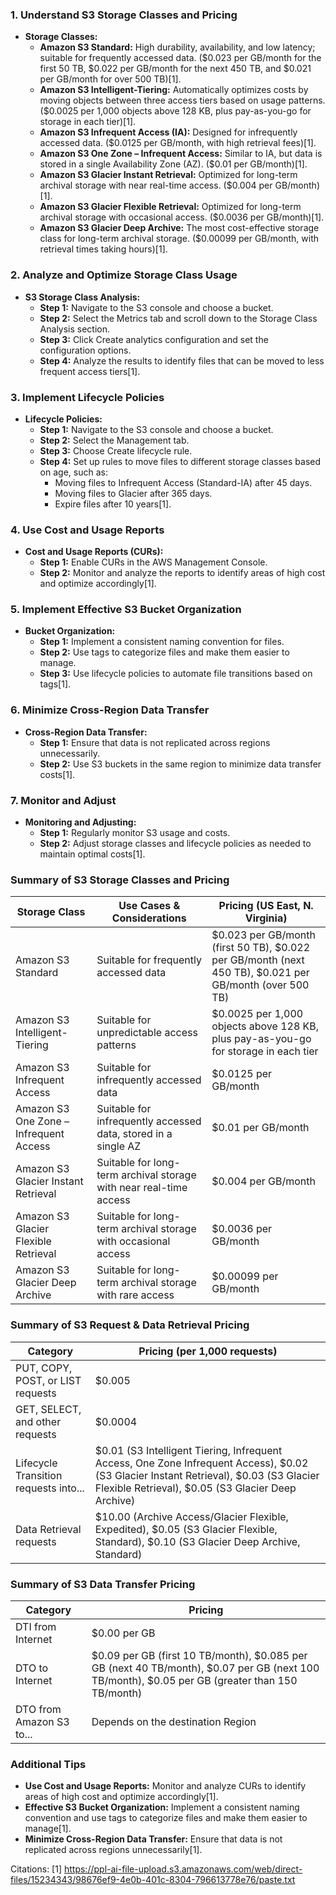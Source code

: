 ### 1. Understand S3 Storage Classes and Pricing

- **Storage Classes:**
  - **Amazon S3 Standard:** High durability, availability, and low latency; suitable for frequently accessed data. ($0.023 per GB/month for the first 50 TB, $0.022 per GB/month for the next 450 TB, and $0.021 per GB/month for over 500 TB)[1].
  - **Amazon S3 Intelligent-Tiering:** Automatically optimizes costs by moving objects between three access tiers based on usage patterns. ($0.0025 per 1,000 objects above 128 KB, plus pay-as-you-go for storage in each tier)[1].
  - **Amazon S3 Infrequent Access (IA):** Designed for infrequently accessed data. ($0.0125 per GB/month, with high retrieval fees)[1].
  - **Amazon S3 One Zone – Infrequent Access:** Similar to IA, but data is stored in a single Availability Zone (AZ). ($0.01 per GB/month)[1].
  - **Amazon S3 Glacier Instant Retrieval:** Optimized for long-term archival storage with near real-time access. ($0.004 per GB/month)[1].
  - **Amazon S3 Glacier Flexible Retrieval:** Optimized for long-term archival storage with occasional access. ($0.0036 per GB/month)[1].
  - **Amazon S3 Glacier Deep Archive:** The most cost-effective storage class for long-term archival storage. ($0.00099 per GB/month, with retrieval times taking hours)[1].

### 2. Analyze and Optimize Storage Class Usage

- **S3 Storage Class Analysis:**
  - **Step 1:** Navigate to the S3 console and choose a bucket.
  - **Step 2:** Select the Metrics tab and scroll down to the Storage Class Analysis section.
  - **Step 3:** Click Create analytics configuration and set the configuration options.
  - **Step 4:** Analyze the results to identify files that can be moved to less frequent access tiers[1].

### 3. Implement Lifecycle Policies

- **Lifecycle Policies:**
  - **Step 1:** Navigate to the S3 console and choose a bucket.
  - **Step 2:** Select the Management tab.
  - **Step 3:** Choose Create lifecycle rule.
  - **Step 4:** Set up rules to move files to different storage classes based on age, such as:
    - Moving files to Infrequent Access (Standard-IA) after 45 days.
    - Moving files to Glacier after 365 days.
    - Expire files after 10 years[1].

### 4. Use Cost and Usage Reports

- **Cost and Usage Reports (CURs):**
  - **Step 1:** Enable CURs in the AWS Management Console.
  - **Step 2:** Monitor and analyze the reports to identify areas of high cost and optimize accordingly[1].

### 5. Implement Effective S3 Bucket Organization

- **Bucket Organization:**
  - **Step 1:** Implement a consistent naming convention for files.
  - **Step 2:** Use tags to categorize files and make them easier to manage.
  - **Step 3:** Use lifecycle policies to automate file transitions based on tags[1].

### 6. Minimize Cross-Region Data Transfer

- **Cross-Region Data Transfer:**
  - **Step 1:** Ensure that data is not replicated across regions unnecessarily.
  - **Step 2:** Use S3 buckets in the same region to minimize data transfer costs[1].

### 7. Monitor and Adjust

- **Monitoring and Adjusting:**
  - **Step 1:** Regularly monitor S3 usage and costs.
  - **Step 2:** Adjust storage classes and lifecycle policies as needed to maintain optimal costs[1].

### Summary of S3 Storage Classes and Pricing

| Storage Class | Use Cases & Considerations | Pricing (US East, N. Virginia) |
| --- | --- | --- |
| Amazon S3 Standard | Suitable for frequently accessed data | $0.023 per GB/month (first 50 TB), $0.022 per GB/month (next 450 TB), $0.021 per GB/month (over 500 TB) |
| Amazon S3 Intelligent-Tiering | Suitable for unpredictable access patterns | $0.0025 per 1,000 objects above 128 KB, plus pay-as-you-go for storage in each tier |
| Amazon S3 Infrequent Access | Suitable for infrequently accessed data | $0.0125 per GB/month |
| Amazon S3 One Zone – Infrequent Access | Suitable for infrequently accessed data, stored in a single AZ | $0.01 per GB/month |
| Amazon S3 Glacier Instant Retrieval | Suitable for long-term archival storage with near real-time access | $0.004 per GB/month |
| Amazon S3 Glacier Flexible Retrieval | Suitable for long-term archival storage with occasional access | $0.0036 per GB/month |
| Amazon S3 Glacier Deep Archive | Suitable for long-term archival storage with rare access | $0.00099 per GB/month |

### Summary of S3 Request & Data Retrieval Pricing

| Category | Pricing (per 1,000 requests) |
| --- | --- |
| PUT, COPY, POST, or LIST requests | $0.005 |
| GET, SELECT, and other requests | $0.0004 |
| Lifecycle Transition requests into... | $0.01 (S3 Intelligent Tiering, Infrequent Access, One Zone Infrequent Access), $0.02 (S3 Glacier Instant Retrieval), $0.03 (S3 Glacier Flexible Retrieval), $0.05 (S3 Glacier Deep Archive) |
| Data Retrieval requests | $10.00 (Archive Access/Glacier Flexible, Expedited), $0.05 (S3 Glacier Flexible, Standard), $0.10 (S3 Glacier Deep Archive, Standard) |

### Summary of S3 Data Transfer Pricing

| Category | Pricing |
| --- | --- |
| DTI from Internet | $0.00 per GB |
| DTO to Internet | $0.09 per GB (first 10 TB/month), $0.085 per GB (next 40 TB/month), $0.07 per GB (next 100 TB/month), $0.05 per GB (greater than 150 TB/month) |
| DTO from Amazon S3 to... | Depends on the destination Region |

### Additional Tips

- **Use Cost and Usage Reports:** Monitor and analyze CURs to identify areas of high cost and optimize accordingly[1].
- **Effective S3 Bucket Organization:** Implement a consistent naming convention and use tags to categorize files and make them easier to manage[1].
- **Minimize Cross-Region Data Transfer:** Ensure that data is not replicated across regions unnecessarily[1].

Citations:
[1] https://ppl-ai-file-upload.s3.amazonaws.com/web/direct-files/15234343/98676ef9-4e0b-401c-8304-796613778e76/paste.txt
